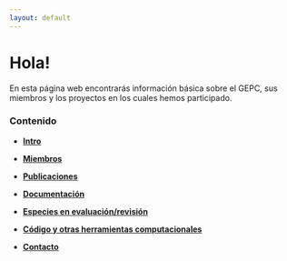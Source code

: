 ```yaml
---
layout: default
---
```


# Hola!

En esta página web encontrarás información básica sobre el GEPC, sus miembros y 
los proyectos en los cuales hemos participado.

### Contenido

- [**Intro**](./intro.html)

- [**Miembros**](./miembros.html)

- [**Publicaciones**](./publicaciones.html)

- [**Documentación**](./docs.html)

- [**Especies en evaluación/revisión**](./especies.html)

- [**Código y otras herramientas computacionales**](./codigo.html)

- [**Contacto**](./contacto.html)

